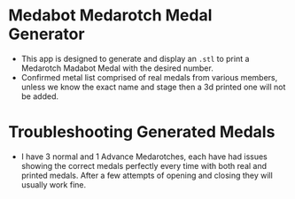 # Medabot Medarotch Medal Generator
- This app is designed to generate and display an `.stl` to print a Medarotch Madabot Medal with the desired number.
- Confirmed metal list comprised of real medals from various members, unless we know the exact name and stage then a 3d printed one will not be added.

# Troubleshooting Generated Medals
- I have 3 normal and 1 Advance Medarotches, each have had issues showing the correct medals perfectly every time with both real and printed medals. After a few attempts of opening and closing they will usually work fine.